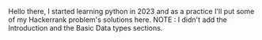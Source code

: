 Hello there, I started learning python in 2023 and as a practice I'll put some of my Hackerrank problem's solutions here. 
NOTE : I didn't add the Introduction and the Basic Data types sections.
